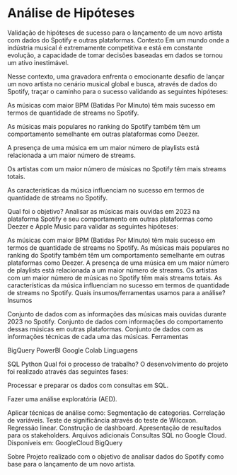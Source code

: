 # Análise de Hipóteses  

 Validação de hipóteses de sucesso para o lançamento de um novo artista com dados do Spotify e outras plataformas.
 Contexto
 Em um mundo onde a indústria musical é extremamente competitiva e está em constante evolução, a capacidade de tomar decisões baseadas em dados se tornou um ativo inestimável.

 Nesse contexto, uma gravadora enfrenta o emocionante desafio de lançar um novo artista no cenário musical global e busca, através de dados do Spotify, traçar o caminho para o sucesso validando as seguintes hipóteses:

 As músicas com maior BPM (Batidas Por Minuto) têm mais sucesso em termos de quantidade de streams no Spotify.

 As músicas mais populares no ranking do Spotify também têm um comportamento semelhante em outras plataformas como Deezer.

 A presença de uma música em um maior número de playlists está relacionada a um maior número de streams.

 Os artistas com um maior número de músicas no Spotify têm mais streams totais.

 As características da música influenciam no sucesso em termos de quantidade de streams no Spotify.

 Qual foi o objetivo?
 Analisar as músicas mais ouvidas em 2023 na plataforma Spotify e seu comportamento em outras plataformas como Deezer e Apple Music para validar as seguintes hipóteses:

 As músicas com maior BPM (Batidas Por Minuto) têm mais sucesso em termos de quantidade de streams no Spotify.
 As músicas mais populares no ranking do Spotify também têm um comportamento semelhante em outras plataformas como Deezer.
 A presença de uma música em um maior número de playlists está relacionada a um maior número de streams.
 Os artistas com um maior número de músicas no Spotify têm mais streams totais.
 As características da música influenciam no sucesso em termos de quantidade de streams no Spotify.
 Quais insumos/ferramentas usamos para a análise?
 Insumos

 Conjunto de dados com as informações das músicas mais ouvidas durante 2023 no Spotify.
 Conjunto de dados com informações do comportamento dessas músicas em outras plataformas.
 Conjunto de dados com as informações técnicas de cada uma das músicas.
 Ferramentas

 BigQuery
 PowerBI
 Google Colab
 Linguagens

 SQL
 Python
 Qual foi o processo de trabalho?
 O desenvolvimento do projeto foi realizado através das seguintes fases:

 Processar e preparar os dados com consultas em SQL.

 Fazer uma análise exploratória (AED).
 
 Aplicar técnicas de análise como:
 Segmentação de categorias.
 Correlação de variáveis.
 Teste de significância através do teste de Wilcoxon.
 Regressão linear.
 Construção de dashboard.
 Apresentação de resultados para os stakeholders.
 Arquivos adicionais
 Consultas SQL no Google Cloud. Disponíveis em: GoogleCloud BigQuery

 Sobre
 Projeto realizado com o objetivo de analisar dados do Spotify como base para o lançamento de um novo artista.
